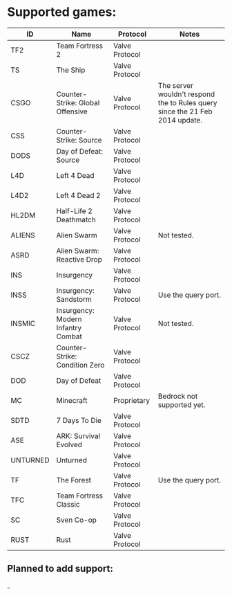 
# Supported games:
| ID       | Name                               | Protocol       | Notes                                                                        |
|----------|------------------------------------|----------------|------------------------------------------------------------------------------|
| TF2      | Team Fortress 2                    | Valve Protocol |                                                                              |
| TS       | The Ship                           | Valve Protocol |                                                                              |
| CSGO     | Counter-Strike: Global Offensive   | Valve Protocol | The server wouldn't respond the to Rules query since the 21 Feb 2014 update. |
| CSS      | Counter-Strike: Source             | Valve Protocol |                                                                              |
| DODS     | Day of Defeat: Source              | Valve Protocol |                                                                              |
| L4D      | Left 4 Dead                        | Valve Protocol |                                                                              |
| L4D2     | Left 4 Dead 2                      | Valve Protocol |                                                                              |
| HL2DM    | Half-Life 2 Deathmatch             | Valve Protocol |                                                                              |
| ALIENS   | Alien Swarm                        | Valve Protocol | Not tested.                                                                  |
| ASRD     | Alien Swarm: Reactive Drop         | Valve Protocol |                                                                              |
| INS      | Insurgency                         | Valve Protocol |                                                                              |
| INSS     | Insurgency: Sandstorm              | Valve Protocol | Use the query port.                                                          |
| INSMIC   | Insurgency: Modern Infantry Combat | Valve Protocol | Not tested.                                                                  |
| CSCZ     | Counter-Strike: Condition Zero     | Valve Protocol |                                                                              |
| DOD      | Day of Defeat                      | Valve Protocol |                                                                              |
| MC       | Minecraft                          | Proprietary    | Bedrock not supported yet.                                                   |
| SDTD     | 7 Days To Die                      | Valve Protocol |                                                                              |   
| ASE      | ARK: Survival Evolved              | Valve Protocol |                                                                              |
| UNTURNED | Unturned                           | Valve Protocol |                                                                              |
| TF       | The Forest                         | Valve Protocol | Use the query port.                                                          |
| TFC      | Team Fortress Classic              | Valve Protocol |                                                                              |
| SC       | Sven Co-op                         | Valve Protocol |                                                                              |
| RUST     | Rust                               | Valve Protocol |                                                                              |

## Planned to add support:
_

